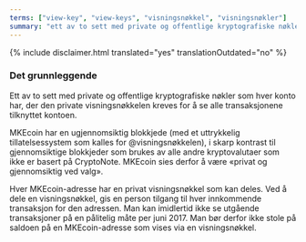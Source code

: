 ```yaml
---
terms: ["view-key", "view-keys", "visningsnøkkel", "visningsnøkler"]
summary: "ett av to sett med private og offentlige kryptografiske nøkler som hver konto har, der den private visningsnøkkelen kreves for å se alle transaksjonene tilknyttet kontoen"
---
```


{% include disclaimer.html translated="yes" translationOutdated="no" %}
### Det grunnleggende

Ett av to sett med private og offentlige kryptografiske nøkler som hver konto har, der den private visningsnøkkelen kreves for å se alle transaksjonene tilknyttet kontoen.

MKEcoin har en ugjennomsiktig blokkjede (med et uttrykkelig tillatelsessystem som kalles for @visningsnøkkelen), i skarp kontrast til gjennomsiktige blokkjeder som brukes av alle andre kryptovalutaer som ikke er basert på CryptoNote. MKEcoin sies derfor å være «privat og gjennomsiktig ved valg».

Hver MKEcoin-adresse har en privat visningsnøkkel som kan deles. Ved å dele en visningsnøkkel, gis en person tilgang til hver innkommende transaksjon for den adressen. Man kan imidlertid ikke se utgående transaksjoner på en pålitelig måte per juni 2017. Man bør derfor ikke stole på saldoen på en MKEcoin-adresse som vises via en visningsnøkkel.
